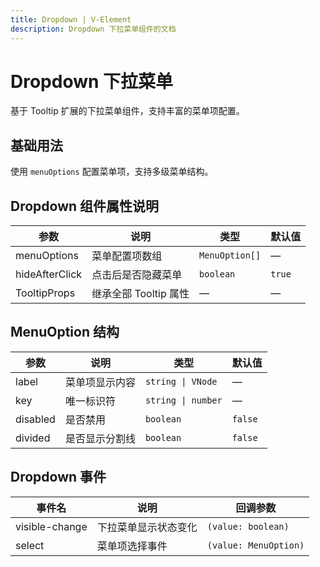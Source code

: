 ```yaml
---
title: Dropdown | V-Element
description: Dropdown 下拉菜单组件的文档
---
```


# Dropdown 下拉菜单

基于 Tooltip 扩展的下拉菜单组件，支持丰富的菜单项配置。

## 基础用法

使用 `menuOptions` 配置菜单项，支持多级菜单结构。

<preview path="../demo/Dropdown/Basic.vue" title="基础用法" description="Dropdown 组件的基础用法"></preview>

## Dropdown 组件属性说明

| 参数           | 说明                  | 类型           | 默认值 |
| -------------- | --------------------- | -------------- | ------ |
| menuOptions    | 菜单配置项数组        | `MenuOption[]` | —      |
| hideAfterClick | 点击后是否隐藏菜单    | `boolean`      | `true` |
| TooltipProps   | 继承全部 Tooltip 属性 | —              | —      |

## MenuOption 结构

| 参数     | 说明           | 类型               | 默认值  |
| -------- | -------------- | ------------------ | ------- |
| label    | 菜单项显示内容 | `string \| VNode`  | —       |
| key      | 唯一标识符     | `string \| number` | —       |
| disabled | 是否禁用       | `boolean`          | `false` |
| divided  | 是否显示分割线 | `boolean`          | `false` |

## Dropdown 事件

| 事件名         | 说明                 | 回调参数              |
| -------------- | -------------------- | --------------------- |
| visible-change | 下拉菜单显示状态变化 | `(value: boolean)`    |
| select         | 菜单项选择事件       | `(value: MenuOption)` |
